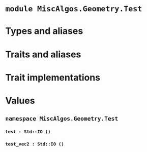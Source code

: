 # `module MiscAlgos.Geometry.Test`

# Types and aliases

# Traits and aliases

# Trait implementations

# Values

## `namespace MiscAlgos.Geometry.Test`

### `test : Std::IO ()`

### `test_vec2 : Std::IO ()`